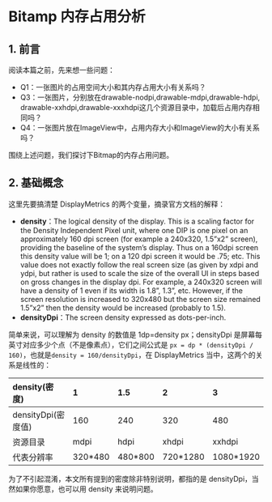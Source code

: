 # Bitamp 内存占用分析
## 1. 前言
阅读本篇之前，先来想一些问题：
* Q1：一张图片的占用空间大小和其内存占用大小有关系吗？
* Q3：一张图片，分别放在drawable-nodpi,drawable-mdpi,drawable-hdpi, drawable-xxhdpi,drawable-xxxhdpi这几个资源目录中，加载后占用内存相同吗？
* Q4：一张图片放在ImageView中，占用内存大小和ImageView的大小有关系吗？

围绕上述问题，我们探讨下Bitmap的内存占用问题。
## 2. 基础概念
这里先要搞清楚 DisplayMetrics 的两个变量，摘录官方文档的解释：

- **density**：The logical density of the display. This is a scaling factor for the Density Independent Pixel unit, where one DIP is one pixel on an approximately 160 dpi screen (for example a 240x320, 1.5”x2” screen), providing the baseline of the system’s display. Thus on a 160dpi screen this density value will be 1; on a 120 dpi screen it would be .75; etc. This value does not exactly follow the real screen size (as given by xdpi and ydpi, but rather is used to scale the size of the overall UI in steps based on gross changes in the display dpi. For example, a 240x320 screen will have a density of 1 even if its width is 1.8”, 1.3”, etc. However, if the screen resolution is increased to 320x480 but the screen size remained 1.5”x2” then the density would be increased (probably to 1.5).
- **densityDpi**：The screen density expressed as dots-per-inch.

简单来说，可以理解为 density 的数值是 1dp=density px；densityDpi 是屏幕每英寸对应多少个点（不是像素点），它们之间公式是 `px = dp * (densityDpi / 160)`，也就是`density = 160/densityDpi`，在 DisplayMetrics 当中，这两个的关系是线性的：

| density(密度)    | 1    | 1.5  | 2    | 3    | 3.5  | 4    |
| :--------- | :--- | :--- | :--- | :--- | :--- | :--- |
| densityDpi(密度值) | 160  | 240  | 320  | 480  | 560  | 640  |
| 资源目录    | mdpi    | hdpi | xhdpi    | xxhdpi    | xxxhdpi  | 4    |
| 代表分辨率 | 320*480  |480*800  | 720*1280  | 1080*1920  | 560  | 640  |

为了不引起混淆，本文所有提到的密度除非特别说明，都指的是 densityDpi，当然如果你愿意，也可以用 density 来说明问题。


